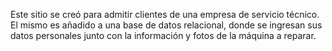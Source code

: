 Este sitio se creó para admitir clientes de una empresa de servicio técnico.
El mismo es añadido a una base de datos relacional, donde se ingresan sus datos personales junto con la información y fotos de la máquina a reparar.
